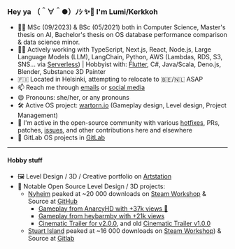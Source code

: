 ### Hey ya （＾∀＾●）ﾉｼ ✨👋 I'm Lumi/Kerkkoh

- 🧑‍🎓 MSc (09/2023) & BSc (05/2021) both in Computer Science, Master's thesis on AI, Bachelor's thesis on OS database performance comparison & data science minor.
- 👩‍💻 Actively working with TypeScript, Next.js, React, Node.js, Large Language Models (LLM), LangChain, Python, AWS (Lambdas, RDS, S3, SNS... via [Serverless](https://www.serverless.com/)) | Hobbyist with: [Flutter](https://flutter.dev/), C#, Java/Scala, Deno.js, Blender, Substance 3D Painter
- 🇫🇮 Located in Helsinki, attempting to relocate to 🇧🇪/🇳🇱 ASAP
- 📫 Reach me through [emails](mailto:superihippo@gmail.com) or [social media](https://twitter.com/iamkerkkoh)
- 😄 Pronouns: she/her, or any pronouns
- 🛠️ Active OS project: [wartorn.io](https://wartorn.io) (Gameplay design, Level design, Project Management)
- 🐙 I'm active in the open-source community with various [hotfixes](https://github.com/vercel-labs/ai/issues/260), PRs, patches, [issues](https://github.com/vercel/storage/issues/281), and other contributions here and elsewhere
- 🧪 GitLab OS projects in [GitLab](https://gitlab.com/kerkkoh)

---

#### Hobby stuff
- 🖼️ Level Design / 3D / Creative portfolio on [Artstation](https://www.artstation.com/kerkkoh)
- 🌄 Notable Open Source Level Design / 3D projects:
  - [Nyheim](https://www.artstation.com/artwork/B1bnXl) peaked at ~20 000 downloads on [Steam Workshop](https://steamcommunity.com/sharedfiles/filedetails/?id=2633522605) & Source at [GitHub](https://github.com/kerkkoh/nyheim)
    - [Gameplay from AnarcyHD with +37k views 👀](https://www.youtube.com/watch?v=tdS8IJgYcDE)
    - [Gameplay from heybarmby with +21k views](https://www.youtube.com/watch?v=zlXT7bxy9Ek)
    - [Cinematic Trailer for v2.0.0](https://www.youtube.com/watch?v=M5-EtOEhuEM), and old [Cinematic Trailer v1.0.0](https://youtu.be/V8L0A286uNc?si=0UHeWQ5CH2Pbqdzk)
  - [Stuart Island](https://www.artstation.com/artwork/WKG3w3) peaked at ~16 000 downloads on [Steam Workshop](https://steamcommunity.com/sharedfiles/filedetails/?id=1936423383)) & Source at [Gitlab](https://gitlab.com/kerkkoh/stuartisland)
